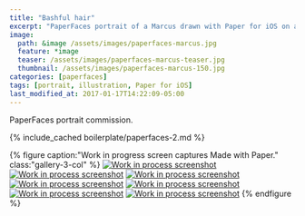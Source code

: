 ```yaml
---
title: "Bashful hair"
excerpt: "PaperFaces portrait of a Marcus drawn with Paper for iOS on an iPad."
image: 
  path: &image /assets/images/paperfaces-marcus.jpg 
  feature: *image
  teaser: /assets/images/paperfaces-marcus-teaser.jpg
  thumbnail: /assets/images/paperfaces-marcus-150.jpg
categories: [paperfaces]
tags: [portrait, illustration, Paper for iOS]
last_modified_at: 2017-01-17T14:22:09-05:00
---
```


PaperFaces portrait commission.

{% include_cached boilerplate/paperfaces-2.md %}

{% figure caption:"Work in progress screen captures Made with Paper." class:"gallery-3-col" %}
[![Work in process screenshot](/assets/images/paperfaces-marcus-process-1-600.jpg)](/assets/images/paperfaces-marcus-process-1-lg.jpg)
[![Work in process screenshot](/assets/images/paperfaces-marcus-process-2-600.jpg)](/assets/images/paperfaces-marcus-process-2-lg.jpg)
[![Work in process screenshot](/assets/images/paperfaces-marcus-process-3-600.jpg)](/assets/images/paperfaces-marcus-process-3-lg.jpg)
[![Work in process screenshot](/assets/images/paperfaces-marcus-process-4-600.jpg)](/assets/images/paperfaces-marcus-process-4-lg.jpg)
[![Work in process screenshot](/assets/images/paperfaces-marcus-process-5-600.jpg)](/assets/images/paperfaces-marcus-process-5-lg.jpg)
[![Work in process screenshot](/assets/images/paperfaces-marcus-process-6-600.jpg)](/assets/images/paperfaces-marcus-process-6-lg.jpg)
[![Work in process screenshot](/assets/images/paperfaces-marcus-process-7-600.jpg)](/assets/images/paperfaces-marcus-process-7-lg.jpg)
{% endfigure %}
